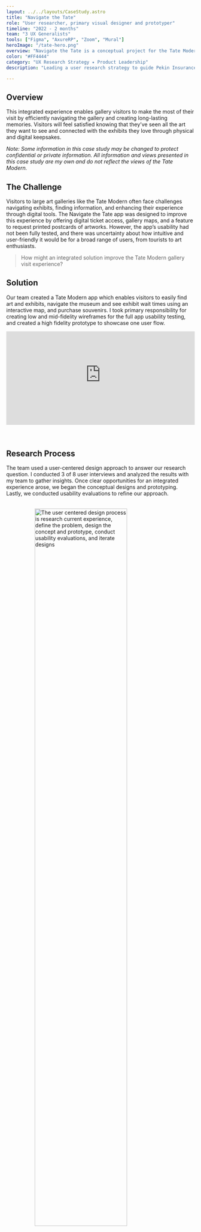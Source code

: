 ```yaml
---
layout: ../../layouts/CaseStudy.astro
title: "Navigate the Tate"
role: "User researcher, primary visual designer and prototyper"
timeline: "2022 - 2 months"
team: "3 UX Generalists"
tools: ["Figma", "AxureRP", "Zoom", "Mural"]
heroImage: "/tate-hero.png"
overview: "Navigate the Tate is a conceptual project for the Tate Modern gallery in London, England. ‍This integrated experience enables gallery visitors to make the most of their visit by efficiently navigating the gallery and creating long-lasting memories."
color: "#FF4444"
category: "UX Research Strategy ✦ Product Leadership"
description: "Leading a user research strategy to guide Pekin Insurance's digital transformation."

---
```


<section id="overview">

## Overview

This integrated experience enables gallery visitors to make the most of their visit by efficiently navigating the gallery and creating long-lasting memories. Visitors will feel satisfied knowing that they’ve seen all the art they want to see and connected with the exhibits they love through physical and digital keepsakes.

_Note: Some information in this case study may be changed to protect confidential or private information. All information and views presented in this case study are my own and do not reflect the views of the Tate Modern._



</section>

<section id="challenge">

## The Challenge

Visitors to large art galleries like the Tate Modern often face challenges navigating exhibits, finding information, and enhancing their experience through digital tools. The Navigate the Tate app was designed to improve this experience by offering digital ticket access, gallery maps, and a feature to request printed postcards of artworks. However, the app’s usability had not been fully tested, and there was uncertainty about how intuitive and user-friendly it would be for a broad range of users, from tourists to art enthusiasts.

> How might an integrated solution improve the Tate Modern gallery visit experience?


</section>
<section id="solution">

## Solution

Our team created a Tate Modern app which enables visitors to easily find art and exhibits, navigate the museum and see exhibit wait times using an interactive map, and purchase souvenirs. I took primary responsibility for creating low and mid-fidelity wireframes for the full app usability testing, and created a high fidelity prototype to showcase one user flow.

<div style="padding-bottom: 56.25%; position: relative;"><iframe width="100%" height="100%" src="https://www.youtube-nocookie.com/embed/ri6RVDNVuI0?autoplay=1&controls=0&loop=1&modestbranding=1&mute=1&playlist=ri6RVDNVuI0&playsinline=1&rel=0" frameborder="0" allow="accelerometer; autoplay; encrypted-media; gyroscope; picture-in-picture; fullscreen"  style="position: absolute; top: 0px; left: 0px; width: 100%; height: 88%;"><small>Powered by <a href="https://embed.tube/embed-code-generator/youtube/">youtube embed video</a> generator</small></iframe></div>


</section>

<section id="process">

## Research Process

The team used a user-centered design approach to answer our research question. I conducted 3 of 8 user interviews and analyzed the results with my team to gather insights. Once clear opportunities for an integrated experience arose, we began the conceptual designs and prototyping. Lastly, we conducted usability evaluations to refine our approach.
<img src="/images/navigate-the-tate/process.png" style="width: 70%; display:flex; margin: 2rem auto;" alt="The user centered design process is research current experience, define the problem, design the concept and prototype, conduct usability evaluations, and iterate designs" />

### User Interviews

I led 3 of 8 user interviews, and 20-40 key data points were gathered per contextual inquiry. Each key data point was mapped to an affinity diagram to identify themes and insight clusters. ‍Due to the large amounts of data collected and diagrammed, only a portion of the mapped data is shown below. ‍
<img src="/images/navigate-the-tate/interview-diagram.png" style="width: 70%; display:flex; margin: 2rem auto;" alt="A screen capture of an affinity diagram" />

### Personas and User Journeys

I took primary responsibility for mapping user attributes to a persona spectrum and drafted personas for gallery visitors. The team worked together to create a lightweight journey map. Through the interviews, we identified key scenarios which later informed our usability studies. This included finding an admissions barcode, purchasing an item from the gift shop, and finding specific art pieces. ‍ The study uncovered the goals and pain points of gallery visitors.
<img src="/images/navigate-the-tate/personas.png" style="max-width:100%; margin-bottom: 0;" alt="Personas called the Tourist named Maude and the Art Enthusiast named Benjamin" />

### Insight Analysis

I collaborated with my team to reflect museum visitors' problem statements into feature opportunities.

<div class="split-content">
    <div class="image-col">
        <img src="/images/navigate-the-tate/feature-matrix.png" alt="Feature priority matrix showing key features mapped by effort and impact" />
    </div>
    <div class="text-col">
        <p>
            <b>Motivations</b><br>
            An art gallery visit can be an easy unplanned activity for people. If a gallery is nearby, visiting it is an activity people can do with minimal planning.     
        </p>
        <p>
            <b>Facilities</b><br>
            People's expectations of facilities and actual facilities do not align. Most visitors do not have enough time or energy to tour the full gallery due to it large size, lack of air conditioning, or limited available seating.
        </p>
        <p>
            <b>Art Viewing</b><br>
            People prefer self-guided tours over staff-led tours. They use maps, videos, and posted information available within the museum to learn about the art or exhibit.
        </p>
    </div>
</div>

By diagramming these features on a feature-priority matrix, we were able to prioritize key features to include in our conceptual prototype and create user stories. A report-out of our insights can be found below to showcase research summary deliverables.
        <img src="/images/navigate-the-tate/user-stories.png" style="width:100%; margin-bottom:0;" alt="A whiteboard displaying mapped user stories" />

### Concept Diagram
Once the features to be included in the prototype were identified, I created a concept map to visualize interactions and relationships between features, users, and gallery staff.
<img src="/images/navigate-the-tate/concept-diagram.png" style="width:60%; display:flex; margin: 0 auto;" alt="a concept diagram demonstrating the connections between the gallery and users" />



</section>

<section id="outcome">

## Research Outcomes
Once our team agreed on the direction of the solution and prioritized features, we started designing and evaluating those designs. I started by creating low-fidelity wireframes to iterate the design and get early feedback with low effort. I then created mid-fidelity wireframes and a working prototype in Axure for usability testing. The interactive prototype enabled users to click through to fully test the scenarios they were given, and Axure provided the most interactive features at the time.
<img src="/images/navigate-the-tate/tate-wireframes.png" style="width:100%; display:flex; margin: 0 auto;" alt="Four wireframes are shown, on the left, a low fidelity wireframe, next to it the same design but annotated, and then a mid fidelity and higher fidelity design" />

We conducted tests of the interactive prototype to collect quantitative and qualitative data to assess the usability and user experience of the product. The evaluations were conducted online over Zoom and in person. The evaluation tasks focused on the user's ability to navigate the gallery, find specific exhibitions, and request and purchase a postcard of a chosen art piece.

I used tables to record the number and type of errors committed, the number of times the user asked for instruction, and the success or failure of each task. Participants were asked to rate the difficulty of each task on a scale of 1-5 and provide reasons for their ratings.

‍ After completing the tasks, a debriefing session was conducted to clarify any observed obstacles or confusing situations, gather more details about emotional reactions, and ask participants to rate their agreement with statements about their experience and willingness to use the product. ‍


### Key Learnings

- Data analysis showed that all users completed the Cezanne ticket selection task, but some users had errors or confusion regarding buying tickets or accessing tickets already purchased.
- Users generally responded positively and expressed satisfaction with the app, but some suggested design changes and clarifications for certain features, such as clickable images.

### Improvement Opportunities

- One user had an issue sharing her screen, which impacted the evaluation.
- Some users were uncertain whether they were using the app as a user with an account or as a first-time user, leading to minor errors.
- Reviewing the protocol, which was created collaboratively, revealed attachments UX team members had to their ideas, resulting in leading questions.

</section>
